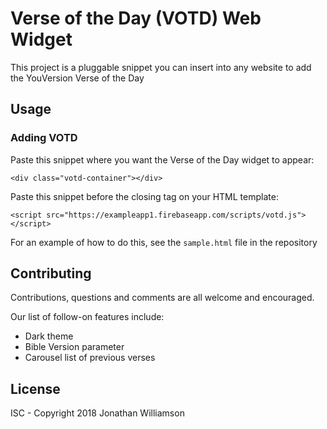 # Verse of the Day (VOTD) Web Widget

This project is a pluggable snippet you can insert into any website to add the YouVersion Verse of the Day

## Usage

### Adding VOTD

Paste this snippet where you want the Verse of the Day widget to appear:

```
<div class="votd-container"></div>
```

Paste this snippet before the closing </body> tag on your HTML template:

``` 
<script src="https://exampleapp1.firebaseapp.com/scripts/votd.js"></script>
```

For an example of how to do this, see the `sample.html` file in the repository

## Contributing

Contributions, questions and comments are all welcome and encouraged. 

Our list of follow-on features include:
* Dark theme
* Bible Version parameter
* Carousel list of previous verses

## License

ISC - Copyright 2018 Jonathan Williamson
